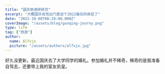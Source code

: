 ```yaml
---
title: "国庆旅游碎碎念"
excerpt: "大概国庆自驾出门是这个2022最后的疯狂了"
date: "2022-10-08T08:20:00.000Z"
coverImage: "/assets/blog/guoqing-journy.png"
type: life
tag: ["旅游"]
author:
  name: Alfxjx
  picture: "/assets/authors/alfxjx.jpg"
---
```


好久没更新，最近国庆去了大学同学的婚礼。参加婚礼并不稀奇，稀奇的是我准备自驾去，还要带上我的室友凯皇。
